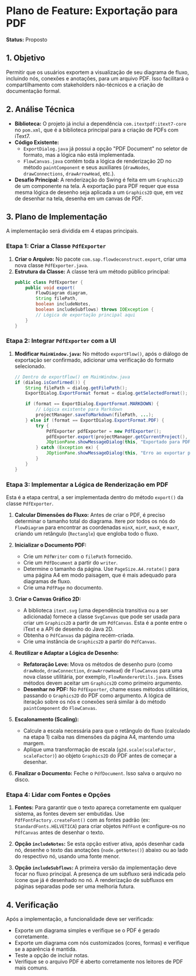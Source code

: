 # Plano de Feature: Exportação para PDF

**Status:** Proposto

## 1. Objetivo

Permitir que os usuários exportem a visualização de seu diagrama de fluxo, incluindo nós, conexões e anotações, para um arquivo PDF. Isso facilitará o compartilhamento com stakeholders não-técnicos e a criação de documentação formal.

## 2. Análise Técnica

- **Biblioteca:** O projeto já inclui a dependência `com.itextpdf:itext7-core` no `pom.xml`, que é a biblioteca principal para a criação de PDFs com iText7.
- **Código Existente:**
    - `ExportDialog.java` já possui a opção "PDF Document" no seletor de formato, mas a lógica não está implementada.
    - `FlowCanvas.java` contém toda a lógica de renderização 2D no método `paintComponent` e seus auxiliares (`drawNodes`, `drawConnections`, `drawArrowHead`, etc.).
- **Desafio Principal:** A renderização do Swing é feita em um `Graphics2D` de um componente na tela. A exportação para PDF requer que essa mesma lógica de desenho seja aplicada a um `Graphics2D` que, em vez de desenhar na tela, desenha em um canvas de PDF.

## 3. Plano de Implementação

A implementação será dividida em 4 etapas principais.

### Etapa 1: Criar a Classe `PdfExporter`

1.  **Criar o Arquivo:** No pacote `com.sap.flowdeconstruct.export`, criar uma nova classe `PdfExporter.java`.
2.  **Estrutura da Classe:** A classe terá um método público principal:
    ```java
    public class PdfExporter {
        public void export(
            FlowDiagram diagram,
            String filePath,
            boolean includeNotes,
            boolean includeSubflows) throws IOException {
            // Lógica de exportação principal aqui
        }
    }
    ```

### Etapa 2: Integrar `PdfExporter` com a UI

1.  **Modificar `MainWindow.java`:** No método `exportFlow()`, após o diálogo de exportação ser confirmado, adicionar uma verificação do formato selecionado.
    ```java
    // Dentro de exportFlow() em MainWindow.java
    if (dialog.isConfirmed()) {
        String filePath = dialog.getFilePath();
        ExportDialog.ExportFormat format = dialog.getSelectedFormat();

        if (format == ExportDialog.ExportFormat.MARKDOWN) {
            // Lógica existente para Markdown
            projectManager.saveToMarkdown(filePath, ...);
        } else if (format == ExportDialog.ExportFormat.PDF) {
            try {
                PdfExporter pdfExporter = new PdfExporter();
                pdfExporter.export(projectManager.getCurrentProject(), filePath, dialog.isIncludeNotes(), dialog.isIncludeSubflows());
                JOptionPane.showMessageDialog(this, "Exportado para PDF com sucesso!", ...);
            } catch (Exception ex) {
                JOptionPane.showMessageDialog(this, "Erro ao exportar para PDF: " + ex.getMessage(), ...);
            }
        }
    }
    ```

### Etapa 3: Implementar a Lógica de Renderização em PDF

Esta é a etapa central, a ser implementada dentro do método `export()` da classe `PdfExporter`.

1.  **Calcular Dimensões do Fluxo:** Antes de criar o PDF, é preciso determinar o tamanho total do diagrama. Itere por todos os nós do `FlowDiagram` para encontrar as coordenadas `minX`, `minY`, `maxX`, e `maxY`, criando um retângulo (`Rectangle`) que engloba todo o fluxo.

2.  **Inicializar o Documento PDF:**
    - Crie um `PdfWriter` com o `filePath` fornecido.
    - Crie um `PdfDocument` a partir do `writer`.
    - Determine o tamanho da página. Use `PageSize.A4.rotate()` para uma página A4 em modo paisagem, que é mais adequado para diagramas de fluxo.
    - Crie uma `PdfPage` no documento.

3.  **Criar o Canvas Gráfico 2D:**
    - A biblioteca `itext.svg` (uma dependência transitiva ou a ser adicionada) fornece a classe `SvgCanvas` que pode ser usada para criar um `Graphics2D` a partir de um `PdfCanvas`. Esta é a ponte entre o iText e a API de desenho do Java 2D.
    - Obtenha o `PdfCanvas` da página recém-criada.
    - Crie uma instância de `Graphics2D` a partir do `PdfCanvas`.

4.  **Reutilizar e Adaptar a Lógica de Desenho:**
    - **Refatoração Leve:** Mova os métodos de desenho puro (como `drawNode`, `drawConnection`, `drawArrowHead`) de `FlowCanvas` para uma nova classe utilitária, por exemplo, `FlowRendererUtils.java`. Esses métodos devem aceitar um `Graphics2D` como primeiro argumento.
    - **Desenhar no PDF:** No `PdfExporter`, chame esses métodos utilitários, passando o `Graphics2D` do PDF como argumento. A lógica de iteração sobre os nós e conexões será similar à do método `paintComponent` do `FlowCanvas`.

5.  **Escalonamento (Scaling):**
    - Calcule a escala necessária para que o retângulo do fluxo (calculado na etapa 1) caiba nas dimensões da página A4, mantendo uma margem.
    - Aplique uma transformação de escala (`g2d.scale(scaleFactor, scaleFactor)`) ao objeto `Graphics2D` do PDF antes de começar a desenhar.

6.  **Finalizar o Documento:** Feche o `PdfDocument`. Isso salva o arquivo no disco.

### Etapa 4: Lidar com Fontes e Opções

1.  **Fontes:** Para garantir que o texto apareça corretamente em qualquer sistema, as fontes devem ser embutidas. Use `PdfFontFactory.createFont()` com as fontes padrão (ex: `StandardFonts.HELVETICA`) para criar objetos `PdfFont` e configure-os no `PdfCanvas` antes de desenhar o texto.

2.  **Opção `includeNotes`:** Se esta opção estiver ativa, após desenhar cada nó, desenhe o texto das anotações (`node.getNotes()`) abaixo ou ao lado do respectivo nó, usando uma fonte menor.

3.  **Opção `includeSubflows`:** A primeira versão da implementação deve focar no fluxo principal. A presença de um subfluxo será indicada pelo ícone que já é desenhado no nó. A renderização de subfluxos em páginas separadas pode ser uma melhoria futura.

## 4. Verificação

Após a implementação, a funcionalidade deve ser verificada:
- Exporte um diagrama simples e verifique se o PDF é gerado corretamente.
- Exporte um diagrama com nós customizados (cores, formas) e verifique se a aparência é mantida.
- Teste a opção de incluir notas.
- Verifique se o arquivo PDF é aberto corretamente nos leitores de PDF mais comuns.
